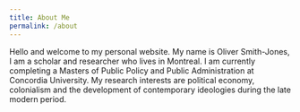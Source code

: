```yaml
---
title: About Me
permalink: /about
---
```

Hello and welcome to my personal website. My name is Oliver Smith-Jones, I am a scholar and researcher who lives in Montreal. I am currently completing a Masters of Public Policy and Public Administration at Concordia University. My research interests are political economy, colonialism and the development of contemporary ideologies during the late modern period.